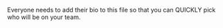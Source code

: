 Everyone needs to add their bio to this file so that you can QUICKLY pick who will be on your team.
